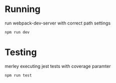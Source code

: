 # Running
run webpack-dev-server with correct path settings
```bash
npm run dev
```
# Testing
merley executing jest tests with coverage paramter
```bash
npm run test
```